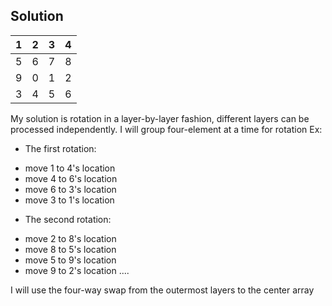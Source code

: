 
## Solution

| 1 | 2 | 3 | 4 |
|---|---|---|---|
| 5 | 6 | 7 | 8 |
| 9 | 0 | 1 | 2 |
| 3 | 4 | 5 | 6 |

My solution is rotation in a layer-by-layer fashion,  different layers can be processed independently. I will group four-element at a time for rotation 
Ex: 
- The first rotation:
+ move 1 to 4's location
+ move 4 to 6's location
+ move 6 to 3's location
+ move 3 to 1's location
- The second rotation:
+ move 2 to 8's location
+ move 8 to 5's location
+ move 5 to 9's location
+ move 9 to 2's location
....

I will use the four-way swap from the outermost layers to the center array
